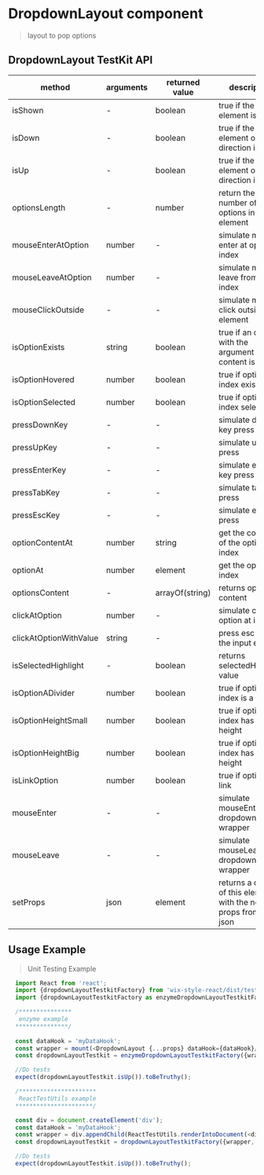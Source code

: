 # DropdownLayout component

> layout to pop options

## DropdownLayout TestKit API

| method | arguments | returned value | description |
|--------|-----------|----------------|-------------|
| isShown | - | boolean | true if the element is visible |
| isDown | - | boolean | true if the element open direction is down |
| isUp | - | boolean | true if the element open direction is up |
| optionsLength | - | number | return the number of options in this element |
| mouseEnterAtOption | number | - | simulate mouse enter at option index <number> |
| mouseLeaveAtOption | number | - | simulate mouse leave from option index <number> |
| mouseClickOutside | - | - | simulate mouse click outside the element |
| isOptionExists | string | boolean | true if an option with the argument content is exists |
| isOptionHovered | number | boolean | true if option index <number> exists |
| isOptionSelected | number | boolean | true if option index <number> selected |
| pressDownKey | - | - | simulate down key press |
| pressUpKey | - | - | simulate up key press |
| pressEnterKey | - | - | simulate enter key press |
| pressTabKey | - | - | simulate tab key press |
| pressEscKey | - | - | simulate esc key press |
| optionContentAt | number | string | get the content of the option at index <number> |
| optionAt | number | element | get the option at index <number> |
| optionsContent | - | arrayOf(string) | returns options content |
| clickAtOption | number | - | simulate click on option at index <number> |
| clickAtOptionWithValue | string | - | press esc key on the input element |
| isSelectedHighlight | - | boolean | returns selectedHighlight value |
| isOptionADivider | number | boolean | true if option at index <number> is a divider |
| isOptionHeightSmall | number | boolean | true if option at index <number> has small height |
| isOptionHeightBig | number | boolean | true if option at index <number> has big height |
| isLinkOption | number | boolean | true if option is a link |
| mouseEnter | - | - | simulate mouseEnter dropdown wrapper |
| mouseLeave | - | - | simulate mouseLeave dropdown wrapper |
| setProps | json | element | returns a clone of this element with the new props from the json | 

## Usage Example

> Unit Testing Example
```javascript
  import React from 'react';
  import {dropdownLayoutTestkitFactory} from 'wix-style-react/dist/testkit';
  import {dropdownLayoutTestkitFactory as enzymeDropdownLayoutTestkitFactory} from 'wix-style-react/dist/testkit/enzyme';

  /***************
   enzyme example
  ***************/
  
  const dataHook = 'myDataHook';
  const wrapper = mount(<DropdownLayout {...props} dataHook={dataHook}/>);
  const dropdownLayoutTestkit = enzymeDropdownLayoutTestkitFactory({wrapper, dataHook});

  //Do tests
  expect(dropdownLayoutTestkit.isUp()).toBeTruthy();

  /**********************
   ReactTestUtils example
  **********************/

  const div = document.createElement('div');
  const dataHook = 'myDataHook';
  const wrapper = div.appendChild(ReactTestUtils.renderIntoDocument(<div><DropdownLayout {...props} dataHook={dataHook}/></div>));
  const dropdownLayoutTestkit = dropdownLayoutTestkitFactory({wrapper, dataHook});

  //Do tests
  expect(dropdownLayoutTestkit.isUp()).toBeTruthy();
```

